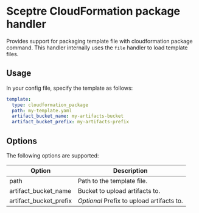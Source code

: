 # Sceptre CloudFormation package handler

Provides support for packaging template file with cloudformation package command.
This handler internally uses the `file` handler to load template files.

## Usage
In your config file, specify the template as follows:

```yaml
template:
  type: cloudformation_package
  path: my-template.yaml
  artifact_bucket_name: my-artifacts-bucket
  artifact_bucket_prefix: my-artifacts-prefix
```

## Options

The following options are supported:

| Option | Description                    |
|--------|--------------------------------|
| path | Path to the template file.     |
| artifact_bucket_name | Bucket to upload artifacts to. |
| artifact_bucket_prefix | *Optional* Prefix to upload artifacts to. |
